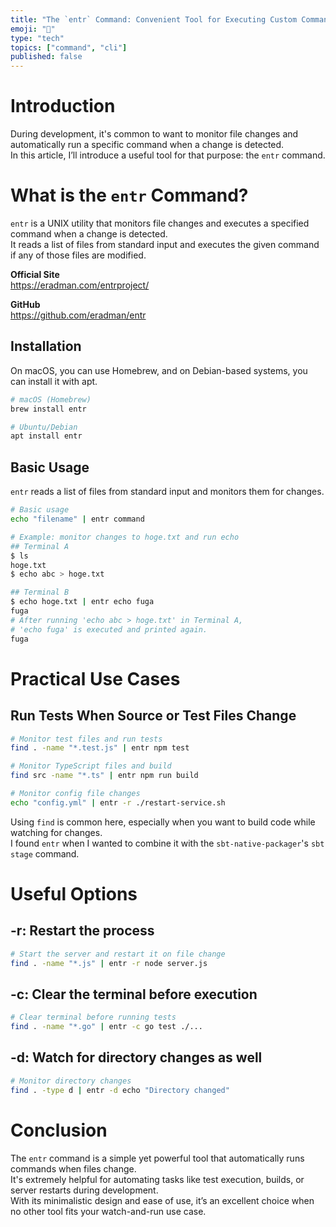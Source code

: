 ```yaml
---
title: "The `entr` Command: Convenient Tool for Executing Custom Commands via Pipe on File Change"
emoji: "🔖"
type: "tech"
topics: ["command", "cli"]
published: false
---
```


# Introduction

During development, it's common to want to monitor file changes and automatically run a specific command when a change is detected.  
In this article, I’ll introduce a useful tool for that purpose: the `entr` command.

# What is the `entr` Command?

`entr` is a UNIX utility that monitors file changes and executes a specified command when a change is detected.  
It reads a list of files from standard input and executes the given command if any of those files are modified.

**Official Site**  
https://eradman.com/entrproject/

**GitHub**  
https://github.com/eradman/entr

## Installation

On macOS, you can use Homebrew, and on Debian-based systems, you can install it with apt.

```bash
# macOS (Homebrew)
brew install entr

# Ubuntu/Debian
apt install entr
```

## Basic Usage

`entr` reads a list of files from standard input and monitors them for changes.

```bash
# Basic usage
echo "filename" | entr command

# Example: monitor changes to hoge.txt and run echo
## Terminal A
$ ls
hoge.txt
$ echo abc > hoge.txt

## Terminal B
$ echo hoge.txt | entr echo fuga
fuga
# After running 'echo abc > hoge.txt' in Terminal A,
# 'echo fuga' is executed and printed again.
fuga
```

# Practical Use Cases

## Run Tests When Source or Test Files Change

```bash
# Monitor test files and run tests
find . -name "*.test.js" | entr npm test

# Monitor TypeScript files and build
find src -name "*.ts" | entr npm run build

# Monitor config file changes
echo "config.yml" | entr -r ./restart-service.sh
```

Using `find` is common here, especially when you want to build code while watching for changes.  
I found `entr` when I wanted to combine it with the `sbt-native-packager`'s `sbt stage` command.

# Useful Options

## -r: Restart the process

```bash
# Start the server and restart it on file change
find . -name "*.js" | entr -r node server.js
```

## -c: Clear the terminal before execution

```bash
# Clear terminal before running tests
find . -name "*.go" | entr -c go test ./...
```

## -d: Watch for directory changes as well

```bash
# Monitor directory changes
find . -type d | entr -d echo "Directory changed"
```

# Conclusion

The `entr` command is a simple yet powerful tool that automatically runs commands when files change.  
It's extremely helpful for automating tasks like test execution, builds, or server restarts during development.  
With its minimalistic design and ease of use, it’s an excellent choice when no other tool fits your watch-and-run use case.
